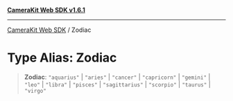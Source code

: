 [**CameraKit Web SDK v1.6.1**](../README.md)

***

[CameraKit Web SDK](../globals.md) / Zodiac

# Type Alias: Zodiac

> **Zodiac**: `"aquarius"` \| `"aries"` \| `"cancer"` \| `"capricorn"` \| `"gemini"` \| `"leo"` \| `"libra"` \| `"pisces"` \| `"sagittarius"` \| `"scorpio"` \| `"taurus"` \| `"virgo"`
